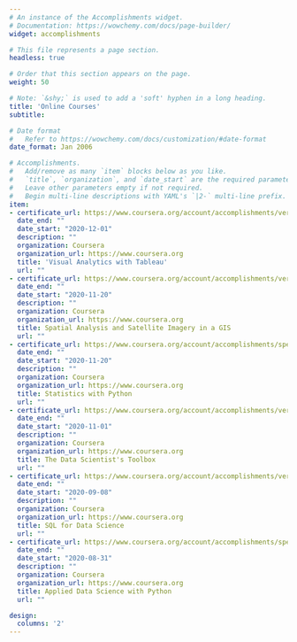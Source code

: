 ```yaml
---
# An instance of the Accomplishments widget.
# Documentation: https://wowchemy.com/docs/page-builder/
widget: accomplishments

# This file represents a page section.
headless: true

# Order that this section appears on the page.
weight: 50

# Note: `&shy;` is used to add a 'soft' hyphen in a long heading.
title: 'Online Courses'
subtitle:

# Date format
#   Refer to https://wowchemy.com/docs/customization/#date-format
date_format: Jan 2006

# Accomplishments.
#   Add/remove as many `item` blocks below as you like.
#   `title`, `organization`, and `date_start` are the required parameters.
#   Leave other parameters empty if not required.
#   Begin multi-line descriptions with YAML's `|2-` multi-line prefix.
item:
- certificate_url: https://www.coursera.org/account/accomplishments/verify/SAFUJ9CC2WC6
  date_end: ""
  date_start: "2020-12-01"
  description: ""
  organization: Coursera
  organization_url: https://www.coursera.org
  title: 'Visual Analytics with Tableau'
  url: ""
- certificate_url: https://www.coursera.org/account/accomplishments/verify/5Y4LNFTLEQ6H
  date_end: ""
  date_start: "2020-11-20"
  description: ""
  organization: Coursera
  organization_url: https://www.coursera.org
  title: Spatial Analysis and Satellite Imagery in a GIS
  url: ""
- certificate_url: https://www.coursera.org/account/accomplishments/specialization/588GQZM5984U
  date_end: ""
  date_start: "2020-11-20"
  description: ""
  organization: Coursera
  organization_url: https://www.coursera.org
  title: Statistics with Python
  url: ""
- certificate_url: https://www.coursera.org/account/accomplishments/verify/FLNMC8JE5HCG
  date_end: ""
  date_start: "2020-11-01"
  description: ""
  organization: Coursera
  organization_url: https://www.coursera.org
  title: The Data Scientist's Toolbox
  url: ""
- certificate_url: https://www.coursera.org/account/accomplishments/verify/ZAUR65C3Z43A
  date_end: ""
  date_start: "2020-09-08"
  description: ""
  organization: Coursera
  organization_url: https://www.coursera.org
  title: SQL for Data Science
  url: ""
- certificate_url: https://www.coursera.org/account/accomplishments/specialization/AFSLSHP4SEXM
  date_end: ""
  date_start: "2020-08-31"
  description: ""
  organization: Coursera
  organization_url: https://www.coursera.org
  title: Applied Data Science with Python
  url: "" 

design:
  columns: '2' 
---
```

